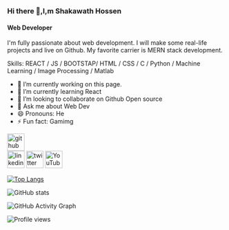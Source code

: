 ### Hi there 👋,I,m Shakawath Hossen
#### Web Developer


I'm fully passionate about web development. I will make some real-life projects and live on Github. My favorite carrier is MERN stack development.

Skills: REACT / JS / BOOTSTAP/ HTML / CSS / C / Python / Machine Learning / Image Processing / Matlab

- 🔭 I’m currently working on this page. 
- 🌱 I’m currently learning React 
- 👯 I’m looking to collaborate on Github Open source 
- 💬 Ask me about Web Dev 
- 😄 Pronouns: He 
- ⚡ Fun fact: Gamimg 


[<img src='https://cdn.jsdelivr.net/npm/simple-icons@3.0.1/icons/github.svg' alt='github' height='40'>](https://github.com/Ashikur-ai)  
[<img src='https://cdn.jsdelivr.net/npm/simple-icons@3.0.1/icons/linkedin.svg' alt='linkedin' height='40'>](https://www.linkedin.com/in/ashikur-rahman-702495185/)  [<img src='https://cdn.jsdelivr.net/npm/simple-icons@3.0.1/icons/twitter.svg' alt='twitter' height='40'>](https://twitter.com/Ashikur00993388)  [<img src='https://cdn.jsdelivr.net/npm/simple-icons@3.0.1/icons/youtube.svg' alt='YouTube' height='40'>](https://www.youtube.com/channel/UCeOwVlp8TrTNjQ11gZURBsg)  

[![Top Langs](https://github-readme-stats.vercel.app/api/top-langs/?username=Ashikur-ai)](https://github.com/anuraghazra/github-readme-stats)

![GitHub stats](https://github-readme-stats.vercel.app/api?username=Ashikur-ai&show_icons=true)  

![GitHub Activity Graph](https://activity-graph.herokuapp.com/graph?username=Ashikur-ai)  

![Profile views](https://gpvc.arturio.dev/Ashikur-ai)  

